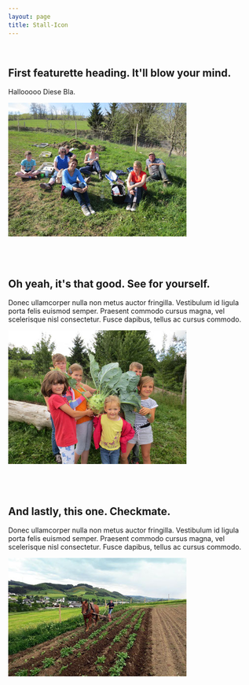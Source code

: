 ```yaml
---
layout: page
title: Stall-Icon
---
```

<br>

<div class="row featurette">
	<div class="col-md-7">
		<h2 class="featurette-heading">First featurette heading. <span class="text-muted">It'll blow your mind.</span></h2>
		<p class="lead">Hallooooo Diese Bla. </p>
	</div>
	<div class="col-md-5">
		<img class="featurette-image img-responsive center-block" src="/public/images/1.jpg">
	</div>
</div>

<br>
<br>
<br>

<div class="row featurette">
	<div class="col-md-7 col-md-push-5">
		<h2 class="featurette-heading">Oh yeah, it's that good. <span class="text-muted">See for yourself.</span></h2>
		<p class="lead">Donec ullamcorper nulla non metus auctor fringilla. Vestibulum id ligula porta felis euismod semper. Praesent commodo cursus magna, vel scelerisque nisl consectetur. Fusce dapibus, tellus ac cursus commodo.</p>
	</div>
	<div class="col-md-5 col-md-pull-7">
		<img class="featurette-image img-responsive center-block" src="/public/images/2.jpg">
	</div>
</div>

<br>
<br>
<br>

<div class="row featurette">
	<div class="col-md-7">
		<h2 class="featurette-heading">And lastly, this one. <span class="text-muted">Checkmate.</span></h2>
		<p class="lead">Donec ullamcorper nulla non metus auctor fringilla. Vestibulum id ligula porta felis euismod semper. Praesent commodo cursus magna, vel scelerisque nisl consectetur. Fusce dapibus, tellus ac cursus commodo.</p>
	</div>
	<div class="col-md-5">
		<img class="featurette-image img-responsive center-block" src="/public/images/3.jpg">
	</div>
</div>


